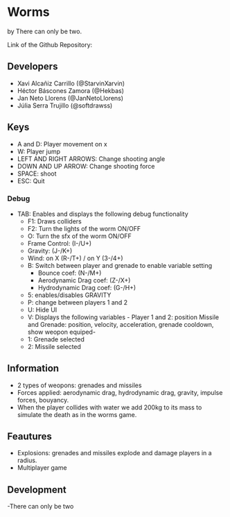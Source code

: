 # Worms
by There can only be two.

Link of the Github Repository: 

## Developers
- Xavi Alcañiz Carrillo (@StarvinXarvin)
- Héctor Báscones Zamora (@Hekbas)
- Jan Neto Llorens (@JanNetoLlorens)
- Júlia Serra Trujillo (@softdrawss)

## Keys
- A and D: Player movement on x
- W: Player jump
- LEFT AND RIGHT ARROWS: Change shooting angle
- DOWN AND UP ARROW: Change shooting force
- SPACE: shoot
- ESC: Quit

### Debug
- TAB: Enables and displays the following debug functionality
  - F1: Draws colliders
  - F2: Turn the lights of the worm ON/OFF
  - O: Turn the sfx of the worm ON/OFF
  - Frame Control: (I-/U+)
  - Gravity: (J-/K+)
  - Wind: on X (R-/T+) / on Y (3-/4+)
  - B: Switch between player and grenade to enable variable setting
    - Bounce coef: (N-/M+)
    - Aerodynamic Drag coef: (Z-/X+)
    - Hydrodynamic Drag coef: (G-/H+)
  - 5: enables/disables GRAVITY
  - P: change between players 1 and 2
  - U: Hide UI
  - V: Displays the following variables - Player 1 and 2: position Missile and Grenade: position, velocity, acceleration, grenade cooldown, show weopon equiped- 
  - 1: Grenade selected
  - 2: Missile selected
  
## Information
- 2 types of weopons: grenades and missiles
- Forces applied: aerodynamic drag, hydrodynamic drag, gravity, impulse forces, bouyancy.
- When the player collides with water we add 200kg to its mass to simulate the death as in the worms game.
  
## Feautures
- Explosions: grenades and missiles explode and damage players in a radius.
- Multiplayer game

## Development


-There can only be two
